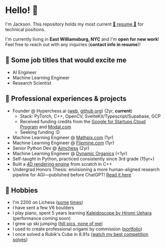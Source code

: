# Hello! 👋
I'm Jackson. This repository holds my most current [🔗 resume 🔗][resume] for technical positions.

I'm currently living in **East Williamsburg, NYC** and I'm **open for new work**! Feel free to reach out with any inquiries (**contact info in resume**)!

## 🎯 Some job titles that would excite me
- AI Engineer
- Machine Learning Engineer
- Research Scientist

## 💼 Professional experiences & projects
- Founder @ Hyperchess.ai ([web](https://hyperchess.ai), [github org](https://github.com/hyprchs)) (2yr, **current**)
  - Stack: PyTorch, C++, OpenCV, SvelteKit/Typescript/Supabase, GCP
  - Received funding credits from the [Google for Startups Cloud Program](https://cloud.google.com/startup) and [Modal.com](https://modal.com)
  - Seeking funding :D
- Machine Learning Engineer @ [Mathpix.com](https://mathpix.com) (1yr)
- Machine Learning Engineer @ [Flipmine.com](https://flipmine.com) (1yr)
- Senior Python Dev @ [Aimchess](https://aimchess.com) (2yr)
- Machine Learning Engineer @ [Dynamic Organics](https://www.dynorganics.com/) (<1yr)
- Self-taught in Python, practiced consistently since 3rd grade (15yr+)
- Built a [4D rendering engine](https://github.com/jacksonthall22/4D-Graphics-Engine/tree/update-2023) from scratch in C++
- Undergrad Honors Thesis: envisioning a more human-aligned research pipeline for AGI—published before ChatGPT! [Read it here](https://tinyurl.com/ICSFr)

## 🧗 Hobbies
- I'm 2200 on Lichess ([some](https://lichess.org/@/Cubigami/perf/bullet) [times](https://lichess.org/@/RoadTo20000/perf/bullet))
- I have sent a few V6 boulders
- I play piano, spent 5 years learning [Kaleidoscope by Hiromi Uehara](https://youtu.be/QU2893TnTbU?si=fTOynU-eVYEWnejD) (performance coming soon)
- I grew up ski jumping ([hill pics, none of me](https://www.fordsayre.org/jumping/))
- I used to create professional origami by commission ([portfolio](https://photos.app.goo.gl/RCifM6F2GnktDexH9))
- I once solved a Rubik's Cube in 8.91s ([watch my best competition solves](https://photos.app.goo.gl/AiTpeHhiS6niSmPS9))

[resume]: resume.pdf
